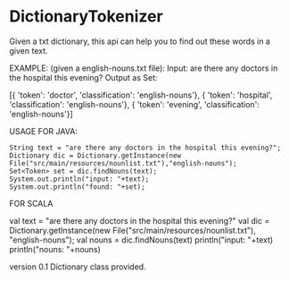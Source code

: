 # DictionaryTokenizer

Given a txt dictionary, this api can help you to find out these words in a given text.

EXAMPLE: (given a english-nouns.txt file):
Input: are there any doctors in the hospital this evening?
Output as Set<Token>: 

[{ 'token': 'doctor', 'classification': 'english-nouns'}, 
{ 'token': 'hospital', 'classification': 'english-nouns'}, 
{ 'token': 'evening', 'classification': 'english-nouns'}]


USAGE 
FOR JAVA:

	String text = "are there any doctors in the hospital this evening?";
	Dictionary dic = Dictionary.getInstance(new File("src/main/resources/nounlist.txt"),"english-nouns");
	Set<Token> set = dic.findNouns(text);
	System.out.println("input: "+text);
	System.out.println("found: "+set);

FOR SCALA

  val text = "are there any doctors in the hospital this evening?"
  val dic = Dictionary.getInstance(new File("src/main/resources/nounlist.txt"), "english-nouns");
  val nouns = dic.findNouns(text)
  println("input: "+text)
  println("nouns: "+nouns)


version 0.1
Dictionary class provided.

